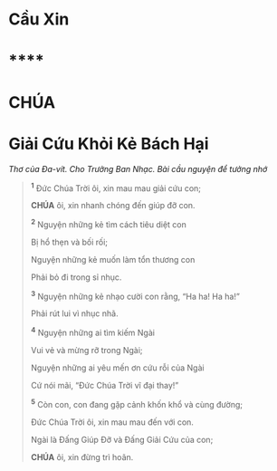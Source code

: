 # Cầu Xin

# ****

# CHÚA

# Giải Cứu Khỏi Kẻ Bách Hại
*Thơ của Đa-vít. Cho Trưởng Ban Nhạc. Bài cầu nguyện để tưởng nhớ*

> <sup><b>1</b></sup> Đức Chúa Trời ôi, xin mau mau giải cứu con;
>
> **CHÚA** ôi, xin nhanh chóng đến giúp đỡ con.
>
> <sup><b>2</b></sup> Nguyện những kẻ tìm cách tiêu diệt con
>
> Bị hổ thẹn và bối rối;
>
> Nguyện những kẻ muốn làm tổn thương con
>
> Phải bỏ đi trong sỉ nhục.
>
> <sup><b>3</b></sup> Nguyện những kẻ nhạo cười con rằng, “Ha ha! Ha ha!”
>
> Phải rút lui vì nhục nhã.
>
> <sup><b>4</b></sup> Nguyện những ai tìm kiếm Ngài
>
> Vui vẻ và mừng rỡ trong Ngài;
>
> Nguyện những ai yêu mến ơn cứu rỗi của Ngài
>
> Cứ nói mãi, “Đức Chúa Trời vĩ đại thay!”
>
> <sup><b>5</b></sup> Còn con, con đang gặp cảnh khốn khổ và cùng đường;
>
> Đức Chúa Trời ôi, xin mau mau đến với con.
>
> Ngài là Đấng Giúp Đỡ và Đấng Giải Cứu của con;
>
> **CHÚA** ôi, xin đừng trì hoãn.